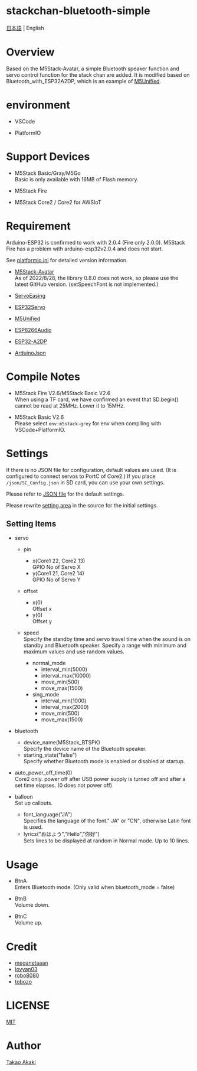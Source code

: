 # stackchan-bluetooth-simple

[日本語](README.md) | English

# Overview 

Based on the M5Stack-Avatar, a simple Bluetooth speaker function and servo control function for the stack chan are added.
It is modified based on Bluetooth_with_ESP32A2DP, which is an example of [M5Unified](https://github.com/m5stack/M5Unified).


# environment

- VSCode

- PlatformIO

# Support Devices

- M5Stack Basic/Gray/M5Go<br>Basic is only available with 16MB of Flash memory.

- M5Stack Fire

- M5Stack Core2 / Core2 for AWSIoT

# Requirement

Arduino-ESP32 is confirmed to work with 2.0.4 (Fire only 2.0.0). M5Stack Fire has a problem with arduino-esp32v2.0.4 and does not start.

See [platformio.ini](https://github.com/mongonta0716/stackchan-bluetooth-simple/blob/main/platformio.ini) for detailed version information.

- [M5Stack-Avatar](https://github.com/meganetaaan/m5stack-avatar)<br>As of 2022/8/28, the library 0.8.0 does not work, so please use the latest GitHub version. (setSpeechFont is not implemented.)

- [ServoEasing](https://github.com/ArminJo/ServoEasing)

- [ESP32Servo](https://github.com/madhephaestus/ESP32Servo)

- [M5Unified](https://github.com/m5stack/M5Unified)

- [ESP8266Audio](https://github.com/earlephilhower/ESP8266Audio)

- [ESP32-A2DP](https://github.com/pschatzmann/ESP32-A2DP)

- [ArduinoJson](https://github.com/bblanchon/ArduinoJson)

# Compile Notes

- M5Stack Fire V2.6/M5Stack Basic V2.6<br>When using a TF card, we have confirmed an event that SD.begin() cannot be read at 25MHz. Lower it to 15MHz.

- M5Stack Basic V2.6<br>Please select `env:m5stack-grey` for env when compiling with VSCode+PlatformIO.

# Settings
If there is no JSON file for configuration, default values are used. (It is configured to connect servos to PortC of Core2.)
If you place `/json/SC_Config.json` in SD card, you can use your own settings.

Please refer to [JSON file](https://github.com/mongonta0716/stackchan-bluetooth-simple/blob/main/data/json/SC_Config.json) for the default settings.

Please rewrite [setting area](https://github.com/mongonta0716/stackchan-bluetooth-simple/blob/main/src/main.cpp#L21-L96) in the source for the initial settings.

## Setting Items

- servo
    - pin
        - x(Core1 22, Core2 13)<br> GPIO No of Servo X
        - y(Core1 21, Core2 14)<br> GPIO No of Servo Y
    - offset<br>
        - x(0)<br> Offset x
        - y(0)<br> Offset y

    - speed<br>Specify the standby time and servo travel time when the sound is on standby and Bluetooth speaker. Specify a range with minimum and maximum values and use random values.
        - normal_mode
             - interval_min(5000)
             - interval_max(10000)
             - move_min(500)
             - move_max(1500)
        - sing_mode
             - interval_min(1000)
             - interval_max(2000)
             - move_min(500)
             - move_max(1500)
- bluetooth
    - device_name(M5Stack_BTSPK)<br>Specify the device name of the Bluetooth speaker.
    - starting_state("false")<br>Specify whether Bluetooth mode is enabled or disabled at startup.

- auto_power_off_time(0)<br>Core2 only. power off after USB power supply is turned off and after a set time elapses. (0 does not power off)

- balloon<br>Set up callouts.
    - font_language("JA")<br>Specifies the language of the font." JA" or "CN", otherwise Latin font is used.
    - lyrics("おはよう","Hello","你好")<br>Sets lines to be displayed at random in Normal mode. Up to 10 lines.

# Usage

- BtnA<br>Enters Bluetooth mode. (Only valid when bluetooth_mode = false)

- BtnB<br>Volume down.

- BtnC<br>Volume up.

# Credit
- [meganetaaan](https://github.com/meganetaaan)
- [lovyan03](https://github.com/lovyan03/LovyanGFX)
- [robo8080](https://github.com/robo8080)
- [tobozo](https://github.com/tobozo)

# LICENSE
[MIT](LICENSE)

# Author
[Takao Akaki](https://github.com/mongonta0716)



